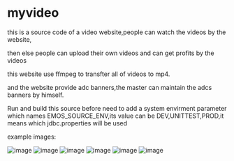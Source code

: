# myvideo
<p>this is a source code of a video website,people can watch the videos by the website,</p> <p>then else people can upload their own videos and can get profits by the videos</p>
<p>this website use ffmpeg to transfter all of videos to mp4. </p>
<p>and the website provide adc banners,the master can maintain the adcs banners by himself.</p>
<p>Run and build this source before need to add a system envirment parameter which names EMOS_SOURCE_ENV,its value can be DEV,UNITTEST,PROD,it means which jdbc.properties will be used</p>
example images:

 ![image](https://github.com/fycghy0803/thisVideo/blob/master/webapp/src/main/webapp/exampleImages/h1.png)
 ![image](https://github.com/fycghy0803/thisVideo/blob/master/webapp/src/main/webapp/exampleImages/h2.png)
 ![image](https://github.com/fycghy0803/thisVideo/blob/master/webapp/src/main/webapp/exampleImages/openVideo1.png)
 ![image](https://github.com/fycghy0803/thisVideo/blob/master/webapp/src/main/webapp/exampleImages/openVideo2.png)
 ![image](https://github.com/fycghy0803/thisVideo/blob/master/webapp/src/main/webapp/exampleImages/person.png)
 ![image](https://github.com/fycghy0803/thisVideo/blob/master/webapp/src/main/webapp/exampleImages/uploadVideo.png)
 
